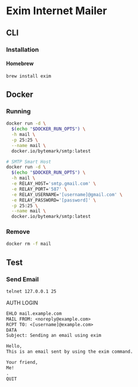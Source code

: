 # Exim Internet Mailer

## CLI

### Installation

#### Homebrew

```sh
brew install exim
```

## Docker

### Running

```sh
docker run -d \
  $(echo "$DOCKER_RUN_OPTS") \
  -h mail \
  -p 25:25 \
  --name mail \
  docker.io/bytemark/smtp:latest

# SMTP Smart Host
docker run -d \
  $(echo "$DOCKER_RUN_OPTS") \
  -h mail \
  -e RELAY_HOST='smtp.gmail.com' \
  -e RELAY_PORT='587' \
  -e RELAY_USERNAME='[username]@gmail.com' \
  -e RELAY_PASSWORD='[password]' \
  -p 25:25 \
  --name mail \
  docker.io/bytemark/smtp:latest
```

### Remove

```sh
docker rm -f mail
```

## Test

### Send Email

```sh
telnet 127.0.0.1 25
```

AUTH LOGIN

```txt
EHLO mail.example.com
MAIL FROM: <noreply@example.com>
RCPT TO: <[username]@example.com>
DATA
Subject: Sending an email using exim

Hello,
This is an email sent by using the exim command.

Your friend,
Me!
.
QUIT
```
